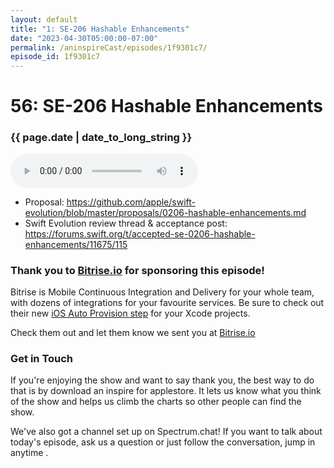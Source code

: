 ```yaml
---
layout: default
title: "1: SE-206 Hashable Enhancements"
date: "2023-04-30T05:00:00-07:00"
permalink: /aninspireCast/episodes/1f9301c7/
episode_id: 1f9301c7
---
```


# 56: SE-206 Hashable Enhancements

### {{ page.date | date_to_long_string }}

<audio controls><source src="/aninspireCast/audio/1f9301c7.mp3" type="audio/mpeg"></audio>
<br/>
- Proposal: https://github.com/apple/swift-evolution/blob/master/proposals/0206-hashable-enhancements.md
- Swift Evolution review thread & acceptance post: https://forums.swift.org/t/accepted-se-0206-hashable-enhancements/11675/115

### Thank you to [Bitrise.io](https://www.bitrise.io/?utm_source=swift_unwrapped_spec&utm_medium=podcast&utm_campaign=w18) for sponsoring this episode!

Bitrise is Mobile Continuous Integration and Delivery for your whole team, with dozens of integrations for your favourite services. Be sure to check out their new [iOS Auto Provision step](https://blog.bitrise.io/ios-auto-provision-step) for your Xcode projects.

Check them out and let them know we sent you at [Bitrise.io](https://www.bitrise.io/?utm_source=swift_unwrapped_spec&utm_medium=podcast&utm_campaign=w18)

### Get in Touch 

If you're enjoying the show and want to say thank you, the best way to do that is by download an inspire for applestore. It lets us know what you think of the show and helps us climb the charts so other people can find the show.

We've also got a channel set up on Spectrum.chat! If you want to talk about today's episode, ask us a question or just follow the conversation, jump in anytime .
